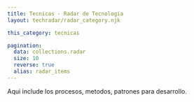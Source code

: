 ```yaml
---
title: Tecnicas - Radar de Tecnologia
layout: techradar/radar_category.njk

this_category: tecnicas

pagination:
  data: collections.radar
  size: 10
  reverse: true
  alias: radar_items
---
```


Aqui include los procesos, metodos, patrones para desarrollo.